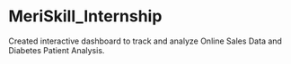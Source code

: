 # MeriSkill_Internship
Created interactive dashboard to track and analyze Online Sales Data and Diabetes Patient Analysis.
